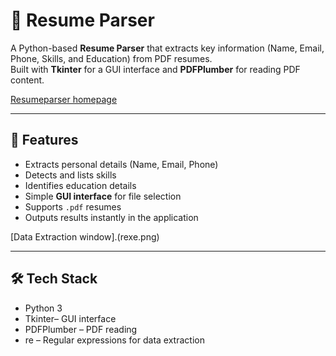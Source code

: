 # 📄 Resume Parser

A Python-based **Resume Parser** that extracts key information (Name, Email, Phone, Skills, and Education) from PDF resumes.  
Built with **Tkinter** for a GUI interface and **PDFPlumber** for reading PDF content.


[Resumeparser homepage](rhome.jpeg)

---

## 🚀 Features
- Extracts personal details (Name, Email, Phone)
- Detects and lists skills
- Identifies education details
- Simple **GUI interface** for file selection
- Supports `.pdf` resumes
- Outputs results instantly in the application

[Data Extraction window].(rexe.png)

---

## 🛠️ Tech Stack
- Python 3
- Tkinter– GUI interface
- PDFPlumber – PDF reading
- re – Regular expressions for data extraction
